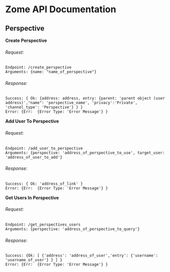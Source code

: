 # Zome API Documentation
## Perspective

**Create Perspective**
###### Request:
```
Endpoint: /create_perspective
Arguments: {name: "name_of_perspective"}
```

###### Response:
```
Success: { Ok: {address: address, entry: {parent: 'parent object (user address)',"name": 'perspective_name', 'privacy':'Private', 'channel_type': 'Perspective'} } }
Error: {Err:  {Error Type: 'Error Message'} }
```

**Add User To Perspective**
###### Request:
```
Endpoint: /add_user_to_perspective
Arguments: {perspective: 'address_of_perspective_to_use', target_user: 'address_of_user_to_add'}
```

###### Response:
```
Success: { Ok: 'address_of_link' }
Error: {Err:  {Error Type: 'Error Message'} }
```

**Get Users In Perspective**
###### Request:
```
Endpoint: /get_perspectives_users
Arguments: {perspective: 'address_of_perspective_to_query'}
```

###### Response:
```
Success: {Ok: [ {'address': 'address_of_user','entry': {'username': 'username_of_user'} } ] }
Error: {Err:  {Error Type: 'Error Message'} }
```